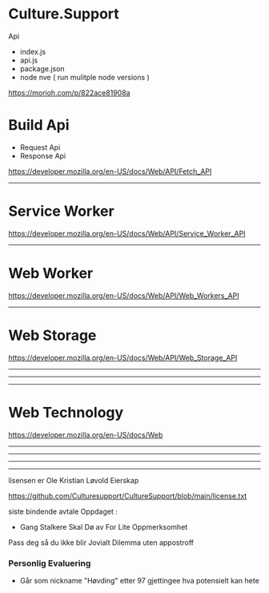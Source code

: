 # Culture.Support

Api

- index.js
- api.js
- package.json
- node nve ( run mulitple node versions )

https://morioh.com/p/822ace81908a

# Build Api


- Request Api
- Response Api



https://developer.mozilla.org/en-US/docs/Web/API/Fetch_API


-----------

# Service Worker

https://developer.mozilla.org/en-US/docs/Web/API/Service_Worker_API


-------

# Web Worker

https://developer.mozilla.org/en-US/docs/Web/API/Web_Workers_API


----------

# Web Storage


https://developer.mozilla.org/en-US/docs/Web/API/Web_Storage_API

-------
-------
--------

# Web Technology

https://developer.mozilla.org/en-US/docs/Web






--------
----------

----------
-------------

 lisensen er Ole Kristian Løvold Eierskap



https://github.com/Culturesupport/CultureSupport/blob/main/license.txt


siste bindende avtale Oppdaget :

- Gang Stalkere Skal Dø av For Lite Oppmerksomhet

Pass deg så du ikke blir Jovialt Dilemma uten appostroff


### Personlig Evaluering

- Går som nickname "Høvding" etter 97 gjettingee hva potensielt kan hete
